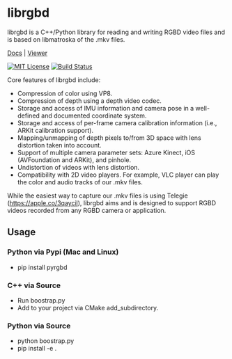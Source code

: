 # librgbd

librgbd is a C++/Python library for reading and writing RGBD video files and is based on libmatroska of the .mkv files.

[Docs](https://telegie.github.io/librgbd) | [Viewer](https://telegie.com/file-player)

[![MIT License](https://img.shields.io/github/license/telegie/librgbd)](https://en.wikipedia.org/wiki/MIT_License)
[![Build Status](https://github.com/telegie/librgbd/actions/workflows/build.yml/badge.svg)](https://github.com/telegie/librgbd/actions/workflows/build.yml)

Core features of librgbd include:
- Compression of color using VP8.
- Compression of depth using a depth video codec.  
- Storage and access of IMU information and camera pose in a well-defined and documented coordinate system.
- Storage and access of per-frame camera calibration information (i.e., ARKit calibration support).
- Mapping/unmapping of depth pixels to/from 3D space with lens distortion taken into account.
- Support of multiple camera parameter sets: Azure Kinect, iOS (AVFoundation and ARKit), and pinhole.
- Undistortion of videos with lens distortion.
- Compatibility with 2D video players. For example, VLC player can play the color and audio tracks of our .mkv files.

While the easiest way to capture our .mkv files is using Telegie (https://apple.co/3qaycil), librgbd aims and is designed to support RGBD videos recorded from any RGBD camera or application.

## Usage

### Python via Pypi (Mac and Linux)
- pip install pyrgbd

### C++ via Source
- Run boostrap.py
- Add to your project via CMake add_subdirectory.

### Python via Source
- python boostrap.py
- pip install -e .
